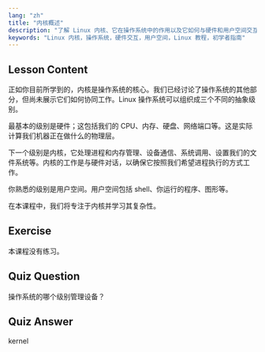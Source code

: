 ```yaml
---
lang: "zh"
title: "内核概述"
description: "了解 Linux 内核、它在操作系统中的作用以及它如何与硬件和用户空间交互。理解核心操作系统组件。"
keywords: "Linux 内核，操作系统，硬件交互，用户空间，Linux 教程，初学者指南"
---
```


## Lesson Content

正如你目前所学到的，内核是操作系统的核心。我们已经讨论了操作系统的其他部分，但尚未展示它们如何协同工作。Linux 操作系统可以组织成三个不同的抽象级别。

最基本的级别是硬件；这包括我们的 CPU、内存、硬盘、网络端口等。这是实际计算我们机器正在做什么的物理层。

下一个级别是内核，它处理进程和内存管理、设备通信、系统调用、设置我们的文件系统等。内核的工作是与硬件对话，以确保它按照我们希望进程执行的方式工作。

你熟悉的级别是用户空间。用户空间包括 shell、你运行的程序、图形等。

在本课程中，我们将专注于内核并学习其复杂性。

## Exercise

本课程没有练习。

## Quiz Question

操作系统的哪个级别管理设备？

## Quiz Answer

kernel
